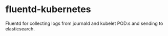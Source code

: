 # fluentd-kubernetes
Fluentd for collecting logs from journald and kubelet POD:s and sending to elasticsearch.
